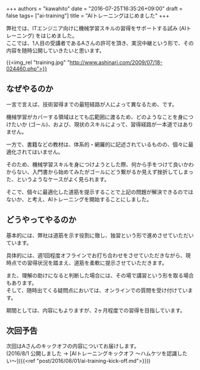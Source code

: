 +++
authors = "kawahito"
date = "2016-07-25T16:35:26+09:00"
draft = false
tags= ["ai-training"]
title = "AIトレーニングはじめました"
+++

弊社では、ITエンジニア向けに機械学習スキルの習得をサポートする試み (AIトレーニング) をはじめました。  
ここでは、1人目の受講者であるAさんの許可を頂き、実況中継という形で、その内容を随時公開していきたいと思います。

{{<img_rel "training.jpg" "http://www.ashinari.com/2009/07/18-024460.php">}}

## なぜやるのか
一言で言えば、技術習得までの最短経路が人によって異なるため、です。

機械学習がカバーする領域はとても広範囲に渡るため、どのようなことを身につけたいか (ゴール)、および、現状のスキルによって、習得経路が一本道ではありません。

一方で、書籍などの教材は、体系的・網羅的に記述されているものの、個々に最適化されてはいません。  

そのため、機械学習スキルを身につけようとした際、何から手をつけて良いかわからない、入門書から始めてみたがゴールにどう繋がるか見えず挫折してしまった、というようなケースがよく見られます。

そこで、個々に最適化した道筋を提示することで上記の問題が解決できるのではないか、と考え、AIトレーニングを開始することにしました。

## どうやってやるのか
基本的には、弊社は道筋を示す役割に徹し、独習という形で進めさせていただいています。

具体的には、週1回程度オフラインでお打ち合わせをさせていただきながら、現時点での習得状況を踏まえ、道筋を柔軟に提示させていただきます。

また、理解の助けになると判断した場合には、その場で講習という形を取る場合もあります。  
そして、随時出てくる疑問点においては、オンラインでの質問を受け付けています。

期間としては、内容にもよりますが、2ヶ月程度での習得を目指しています。

## 次回予告
次回はAさんのキックオフの内容についてお届けします。  
(2016/8/1 公開しました &rarr; [AIトレーニングキックオフ 〜ハムケツを認識したい〜]({{<ref "post/2016/08/01/ai-training-kick-off.md">}}))
